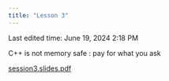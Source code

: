 ```yaml
---
title: "Lesson 3"
---
```

Last edited time: June 19, 2024 2:18 PM

C++ is not memory safe : pay for what you ask

[session3.slides.pdf](Lesson%203/session3.slides.pdf)
